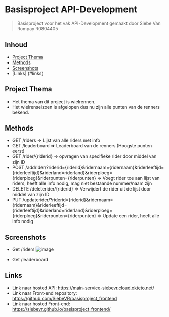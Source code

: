 # Basisproject API-Development
> Basisproject voor het vak API-Development
> gemaakt door Siebe Van Rompay R0804405

## Inhoud

* [Project Thema](#project-thema)
* [Methods](#Methods)
* [Screenshots](#screenshots)
* [Links] (#links)


## Project Thema

- Het thema van dit project is wielrennen.
- Het wielrenseizoen is afgelopen dus nu zijn alle punten van de renners bekend.


## Methods

- GET /riders => Lijst van alle riders met info
- GET /leaderboard => Leaderboard van de renners (Hoogste punten eerst)
- GET /rider/{riderid} => opvragen van specifieke rider door middel van zijn ID
- POST /addrider/?riderid={riderid}&ridernaam={ridernaam}&riderleeftijd={riderleeftijd}&riderland=riderland}&riderploeg={riderploeg}&riderpunten={riderpunten}
  => Voegt rider toe aan lijst van riders, heeft alle info nodig, mag niet bestaande nummer/naam zijn
- DELETE /deleterider/{riderid} => Verwijdert de rider uit de lijst door middel van zijn ID
- PUT /updaterider/?riderid={riderid}&ridernaam={ridernaam}&riderleeftijd={riderleeftijd}&riderland=riderland}&riderploeg={riderploeg}&riderpunten={riderpunten}
  => Update een rider, heeft alle info nodig

## Screenshots

- Get /riders
![image](https://user-images.githubusercontent.com/55507726/202534491-b46166cb-1994-4776-9818-a3d9ee4bf1f4.png)

- Get /leaderboard

## Links

- Link naar hosted API: https://main-service-siebevr.cloud.okteto.net/
- Link naar Front-end repository: https://github.com/SiebeVR/basisproject_frontend
- Link naar hosted Front-end: https://siebevr.github.io/basisproject_frontend/
